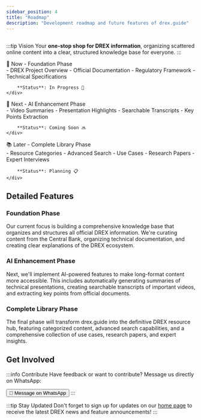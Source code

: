 ```yaml
---
sidebar_position: 4
title: "Roadmap"
description: "Development roadmap and future features of drex.guide"
---
```

##

:::tip Vision
Your <strong>one-stop shop for DREX information</strong>, organizing scattered online content into a clear, structured knowledge base for everyone.
:::

<div className="roadmap-container">

<div className="phase-column">
    <div className="phase-title">🚀 Now - Foundation Phase</div>
    <div className="phase-card current">
        - DREX Project Overview
        - Official Documentation
        - Regulatory Framework
        - Technical Specifications

        **Status**: In Progress 🔄
    </div>
</div>

<div className="phase-column">
    <div className="phase-title">🤖 Next - AI Enhancement Phase</div>
    <div className="phase-card upcoming">
        - Video Summaries
        - Presentation Highlights
        - Searchable Transcripts
        - Key Points Extraction

        **Status**: Coming Soon 🔜
    </div>
</div>

<div className="phase-column">
    <div className="phase-title">📚 Later - Complete Library Phase</div>
    <div className="phase-card future">
        - Resource Categories
        - Advanced Search
        - Use Cases
        - Research Papers
        - Expert Interviews

        **Status**: Planning 📋
    </div>
</div>

</div>

## Detailed Features

### Foundation Phase
Our current focus is building a comprehensive knowledge base that organizes and structures all official DREX information. We're curating content from the Central Bank, organizing technical documentation, and creating clear explanations of the DREX ecosystem.

### AI Enhancement Phase
Next, we'll implement AI-powered features to make long-format content more accessible. This includes automatically generating summaries of technical presentations, creating searchable transcripts of important videos, and extracting key points from official documents.

### Complete Library Phase
The final phase will transform drex.guide into the definitive DREX resource hub, featuring categorized content, advanced search capabilities, and a comprehensive collection of use cases, research papers, and expert insights.

## Get Involved

:::info Contribute
Have feedback or want to contribute? Message us directly on WhatsApp:

[<button class="button button--primary button--lg">💬 Message on WhatsApp</button>](https://wa.me/5524992679147?text=Hello,%20I%20have%20feedback%20on%20drex.guide.)
:::

:::tip Stay Updated
Don't forget to sign up for updates on our [home page](/) to receive the latest DREX news and feature announcements!
:::

<style>
{`
.roadmap-container {
    display: flex;
    gap: 2rem;
    margin: 2rem 0;
    flex-wrap: wrap;
}

.phase-column {
    flex: 1;
    min-width: 300px;
    display: flex;
    flex-direction: column;
    gap: 1rem;
}

.phase-title {
    font-size: 1.2rem;
    font-weight: bold;
    margin-bottom: 0.5rem;
    color: var(--ifm-color-primary);
}

.phase-card {
    border-radius: 8px;
    padding: 1.5rem;
    box-shadow: var(--ifm-global-shadow-lw);
    transition: transform 0.2s, box-shadow 0.2s;
    height: 100%;
    border-left: 5px solid;
    color: var(--ifm-color-emphasis-900);
}

.phase-card:hover {
    transform: translateY(-5px);
    box-shadow: var(--ifm-global-shadow-md);
}

[data-theme='light'] .current {
    background: #e6fff0;
    border-left-color: #00c853;
}

[data-theme='light'] .upcoming {
    background: #e3f2fd;
    border-left-color: #2196f3;
}

[data-theme='light'] .future {
    background: #f3e5f5;
    border-left-color: #9c27b0;
}

[data-theme='dark'] .current {
    background: rgba(0, 200, 83, 0.15);
    border-left-color: #00c853;
    color: var(--ifm-color-emphasis-0);
}

[data-theme='dark'] .upcoming {
    background: rgba(33, 150, 243, 0.15);
    border-left-color: #2196f3;
    color: var(--ifm-color-emphasis-0);
}

[data-theme='dark'] .future {
    background: rgba(156, 39, 176, 0.15);
    border-left-color: #9c27b0;
    color: var(--ifm-color-emphasis-0);
}

.phase-card ul {
    list-style-type: none;
    padding-left: 0;
    margin: 1rem 0;
}

.phase-card li {
    margin-bottom: 0.5rem;
    padding-left: 1.5rem;
    position: relative;
}

.phase-card li:before {
    content: "→";
    position: absolute;
    left: 0;
    color: var(--ifm-color-primary);
}

@media (max-width: 996px) {
    .phase-column {
        flex-basis: calc(50% - 1rem);
    }
}

@media (max-width: 768px) {
    .phase-column {
        flex-basis: 100%;
    }
    
    .phase-card {
        margin-bottom: 1rem;
    }
}
`}
</style>
